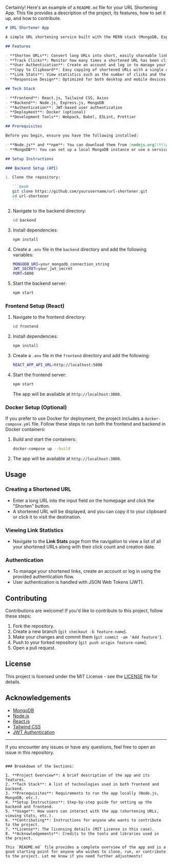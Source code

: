 Certainly! Here's an example of a `README.md` file for your URL Shortening App. This file provides a description of the project, its features, how to set it up, and how to contribute.

````markdown
# URL Shortener App

A simple URL shortening service built with the MERN stack (MongoDB, Express, React, Node.js) that allows users to shorten long URLs and track their stats. This app offers both frontend and backend components, with modern features like link click tracking, user authentication, and more.

## Features

- **Shorten URLs**: Convert long URLs into short, easily shareable links.
- **Track Clicks**: Monitor how many times a shortened URL has been clicked.
- **User Authentication**: Create an account and log in to manage your links.
- **Copy to Clipboard**: Easy copying of shortened URLs with a single click.
- **Link Stats**: View statistics such as the number of clicks and the creation date of each shortened link.
- **Responsive Design**: Optimized for both desktop and mobile devices.

## Tech Stack

- **Frontend**: React.js, Tailwind CSS, Axios
- **Backend**: Node.js, Express.js, MongoDB
- **Authentication**: JWT-based user authentication
- **Deployment**: Docker (optional)
- **Development Tools**: Webpack, Babel, ESLint, Prettier

## Prerequisites

Before you begin, ensure you have the following installed:

- **Node.js** and **npm**: You can download them from [nodejs.org](https://nodejs.org/)
- **MongoDB**: You can set up a local MongoDB instance or use a service like [MongoDB Atlas](https://www.mongodb.com/cloud/atlas)

## Setup Instructions

### Backend Setup (API)

1. Clone the repository:

   ```bash
   git clone https://github.com/yourusername/url-shortener.git
   cd url-shortener
   ```
````

2. Navigate to the backend directory:

   ```bash
   cd backend
   ```

3. Install dependencies:

   ```bash
   npm install
   ```

4. Create a `.env` file in the `backend` directory and add the following variables:

   ```bash
   MONGODB_URI=your_mongodb_connection_string
   JWT_SECRET=your_jwt_secret
   PORT=5000
   ```

5. Start the backend server:

   ```bash
   npm start
   ```

### Frontend Setup (React)

1. Navigate to the frontend directory:

   ```bash
   cd frontend
   ```

2. Install dependencies:

   ```bash
   npm install
   ```

3. Create a `.env` file in the `frontend` directory and add the following:

   ```bash
   REACT_APP_API_URL=http://localhost:5000
   ```

4. Start the frontend server:

   ```bash
   npm start
   ```

   The app will be available at `http://localhost:3000`.

### Docker Setup (Optional)

If you prefer to use Docker for deployment, the project includes a `docker-compose.yml` file. Follow these steps to run both the frontend and backend in Docker containers:

1. Build and start the containers:

   ```bash
   docker-compose up --build
   ```

2. The app will be available at `http://localhost:3000`.

## Usage

### Creating a Shortened URL

- Enter a long URL into the input field on the homepage and click the "Shorten" button.
- A shortened URL will be displayed, and you can copy it to your clipboard or click it to visit the destination.

### Viewing Link Statistics

- Navigate to the **Link Stats** page from the navigation to view a list of all your shortened URLs along with their click count and creation date.

### Authentication

- To manage your shortened links, create an account or log in using the provided authentication flow.
- User authentication is handled with JSON Web Tokens (JWT).

## Contributing

Contributions are welcome! If you'd like to contribute to this project, follow these steps:

1. Fork the repository.
2. Create a new branch (`git checkout -b feature-name`).
3. Make your changes and commit them (`git commit -am 'Add feature'`).
4. Push to your forked repository (`git push origin feature-name`).
5. Open a pull request.

## License

This project is licensed under the MIT License - see the [LICENSE](LICENSE) file for details.

## Acknowledgements

- [MongoDB](https://www.mongodb.com/)
- [Node.js](https://nodejs.org/)
- [React.js](https://reactjs.org/)
- [Tailwind CSS](https://tailwindcss.com/)
- [JWT Authentication](https://jwt.io/)

---

If you encounter any issues or have any questions, feel free to open an issue in this repository.

```

### Breakdown of the Sections:

1. **Project Overview**: A brief description of the app and its features.
2. **Tech Stack**: A list of technologies used in both frontend and backend.
3. **Prerequisites**: Requirements to run the app locally (Node.js, MongoDB, etc.).
4. **Setup Instructions**: Step-by-step guide for setting up the backend and frontend.
5. **Usage**: How users can interact with the app (shortening URLs, viewing stats, etc.).
6. **Contributing**: Instructions for anyone who wants to contribute to the project.
7. **License**: The licensing details (MIT License in this case).
8. **Acknowledgements**: Credits to the tools and libraries used in the project.

This `README.md` file provides a complete overview of the app and is a good starting point for anyone who wishes to clone, run, or contribute to the project. Let me know if you need further adjustments!
```
